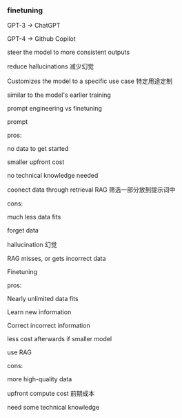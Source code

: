 ### finetuning

GPT-3 -> ChatGPT

GPT-4 -> Github Copilot

steer the model to more consistent outputs

reduce hallucinations 减少幻觉

Customizes the model to a specific use case 特定用途定制 

similar to the model's earlier training 

prompt engineering vs finetuning

prompt 

pros:  

no data to get started

smaller upfront cost

no technical knowledge needed

coonect data through retrieval RAG 筛选一部分放到提示词中

cons:

much less data fits 

forget data

hallucination 幻觉

RAG misses, or gets incorrect data

Finetuning

pros:

Nearly unlimited data fits

Learn new information

Correct incorrect information 

less cost afterwards if smaller model

use RAG

cons:

more high-quality data

upfront compute cost 前期成本

need some technical knowledge
